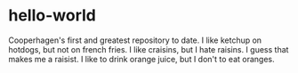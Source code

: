 hello-world
===========

Cooperhagen's first and greatest repository to date.
I like ketchup on hotdogs, but not on french fries.
I like craisins, but I hate raisins. I guess that makes me a raisist.
I like to drink orange juice, but I don't to eat oranges.
